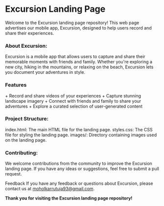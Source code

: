 <h1>Excursion Landing Page</h1>
<p>Welcome to the Excursion landing page repository! This web page advertises our mobile app, Excursion, designed to help users record and share their experiences.</p>

<h3>About Excursion: </h3>
<p>Excursion is a mobile app that allows users to capture and share their memorable moments with friends and family. Whether you're exploring a new city, hiking in the mountains, or relaxing on the beach, Excursion lets you document your adventures in style.</p>

<h3>Features</h3>
+ Record and share videos of your experiences
+ Capture stunning landscape imagery
+ Connect with friends and family to share your adventures
+ Explore a curated selection of user-generated content

<h3>Project Structure: </h3>

index.html: The main HTML file for the landing page.
styles.css: The CSS file for styling the landing page.
images/: Directory containing images used on the landing page.

<h3>Contributing: </h3>
We welcome contributions from the community to improve the Excursion landing page. If you have any ideas or suggestions, feel free to submit a pull request.

Feedback
If you have any feedback or questions about Excursion, please contact us at moholkarrutuja93@gmail.com.

<b>Thank you for visiting the Excursion landing page repository!</b>
